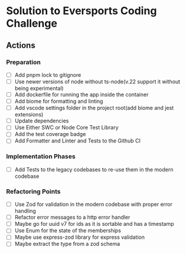 # Solution to Eversports Coding Challenge

## Actions

### Preparation
- [ ] Add pnpm lock to gitignore
- [ ] Use newer versions of node without ts-node(v.22 support it without being experimental)
- [ ] Add dockerfile for running the app inside the container
- [ ] Add biome for formatting and linting
- [ ] Add vscode settings folder in the project root(add biome and jest extensions)
- [ ] Update dependencies
- [ ] Use Either SWC or Node Core Test Library
- [ ] Add the test coverage badge
- [ ] Add Formatter and Linter and Tests to the Github CI

### Implementation Phases
- [ ] Add Tests to the legacy codebases to re-use them in the modern codebase

### Refactoring Points
- [ ] Use Zod for validation in the modern codebase with proper error handling
- [ ] Refactor error messages to a http error handler
- [ ] Maybe go for uuid v7 for ids as it is sortable and has a timestamp
- [ ] Use Enum for the state of the memberships
- [ ] Maybe use express-zod library for express validation
- [ ] Maybe extract the type from a zod schema